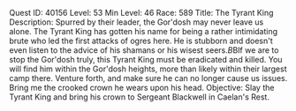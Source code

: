 Quest ID: 40156
Level: 53
Min Level: 46
Race: 589
Title: The Tyrant King
Description: Spurred by their leader, the Gor'dosh may never leave us alone. The Tyrant King has gotten his name for being a rather intimidating brute who led the first attacks of ogres here. He is stubborn and doesn't even listen to the advice of his shamans or his wisest seers.$B$BIf we are to stop the Gor'dosh truly, this Tyrant King must be eradicated and killed. You will find him within the Gor'dosh heights, more than likely within their largest camp there. Venture forth, and make sure he can no longer cause us issues. Bring me the crooked crown he wears upon his head.
Objective: Slay the Tyrant King and bring his crown to Sergeant Blackwell in Caelan's Rest.
